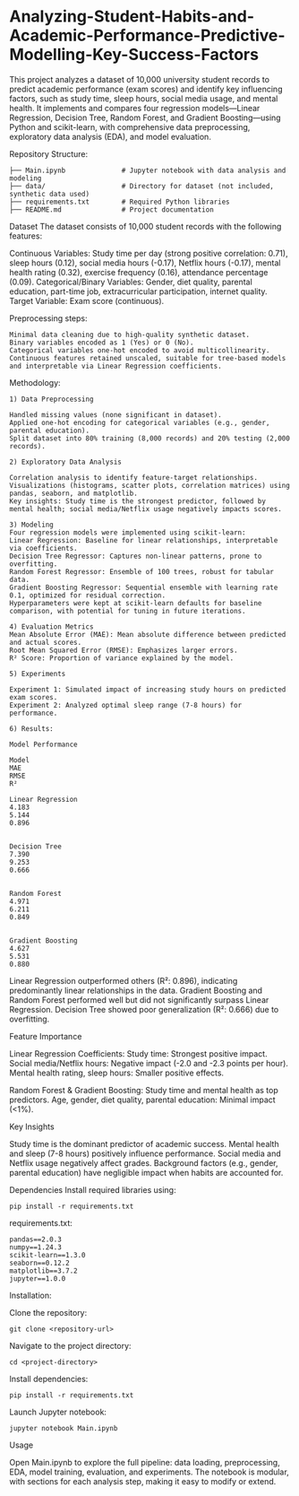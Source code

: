 # Analyzing-Student-Habits-and-Academic-Performance-Predictive-Modelling-Key-Success-Factors
This project analyzes a dataset of 10,000 university student records to predict academic performance (exam scores) and identify key influencing factors, such as study time, sleep hours, social media usage, and mental health. It implements and compares four regression models—Linear Regression, Decision Tree, Random Forest, and Gradient Boosting—using Python and scikit-learn, with comprehensive data preprocessing, exploratory data analysis (EDA), and model evaluation.

Repository Structure:
```
├── Main.ipynb              # Jupyter notebook with data analysis and modeling
├── data/                   # Directory for dataset (not included, synthetic data used)
├── requirements.txt        # Required Python libraries
├── README.md               # Project documentation

```

Dataset
The dataset consists of 10,000 student records with the following features:

Continuous Variables: Study time per day (strong positive correlation: 0.71), sleep hours (0.12), social media hours (-0.17), Netflix hours (-0.17), mental health rating (0.32), exercise frequency (0.16), attendance percentage (0.09).
Categorical/Binary Variables: Gender, diet quality, parental education, part-time job, extracurricular participation, internet quality.
Target Variable: Exam score (continuous).

Preprocessing steps:
```
Minimal data cleaning due to high-quality synthetic dataset.
Binary variables encoded as 1 (Yes) or 0 (No).
Categorical variables one-hot encoded to avoid multicollinearity.
Continuous features retained unscaled, suitable for tree-based models and interpretable via Linear Regression coefficients.
```
Methodology:
```
1) Data Preprocessing

Handled missing values (none significant in dataset).
Applied one-hot encoding for categorical variables (e.g., gender, parental education).
Split dataset into 80% training (8,000 records) and 20% testing (2,000 records).
```
```
2) Exploratory Data Analysis

Correlation analysis to identify feature-target relationships.
Visualizations (histograms, scatter plots, correlation matrices) using pandas, seaborn, and matplotlib.
Key insights: Study time is the strongest predictor, followed by mental health; social media/Netflix usage negatively impacts scores.
```
```
3) Modeling
Four regression models were implemented using scikit-learn:
Linear Regression: Baseline for linear relationships, interpretable via coefficients.
Decision Tree Regressor: Captures non-linear patterns, prone to overfitting.
Random Forest Regressor: Ensemble of 100 trees, robust for tabular data.
Gradient Boosting Regressor: Sequential ensemble with learning rate 0.1, optimized for residual correction.
Hyperparameters were kept at scikit-learn defaults for baseline comparison, with potential for tuning in future iterations.
```
```
4) Evaluation Metrics
Mean Absolute Error (MAE): Mean absolute difference between predicted and actual scores.
Root Mean Squared Error (RMSE): Emphasizes larger errors.
R² Score: Proportion of variance explained by the model.
```
```
5) Experiments

Experiment 1: Simulated impact of increasing study hours on predicted exam scores.
Experiment 2: Analyzed optimal sleep range (7-8 hours) for performance.
```
```
6) Results:

Model Performance

Model
MAE
RMSE
R²

Linear Regression
4.183
5.144
0.896


Decision Tree
7.390
9.253
0.666


Random Forest
4.971
6.211
0.849


Gradient Boosting
4.627
5.531
0.880

```

Linear Regression outperformed others (R²: 0.896), indicating predominantly linear relationships in the data.
Gradient Boosting and Random Forest performed well but did not significantly surpass Linear Regression.
Decision Tree showed poor generalization (R²: 0.666) due to overfitting.

Feature Importance

Linear Regression Coefficients:
Study time: Strongest positive impact.
Social media/Netflix hours: Negative impact (-2.0 and -2.3 points per hour).
Mental health rating, sleep hours: Smaller positive effects.


Random Forest & Gradient Boosting:
Study time and mental health as top predictors.
Age, gender, diet quality, parental education: Minimal impact (<1%).



Key Insights

Study time is the dominant predictor of academic success.
Mental health and sleep (7-8 hours) positively influence performance.
Social media and Netflix usage negatively affect grades.
Background factors (e.g., gender, parental education) have negligible impact when habits are accounted for.

Dependencies
Install required libraries using:
```
pip install -r requirements.txt
```
requirements.txt:
```
pandas==2.0.3
numpy==1.24.3
scikit-learn==1.3.0
seaborn==0.12.2
matplotlib==3.7.2
jupyter==1.0.0
```

Installation:

Clone the repository:
```
git clone <repository-url>
```


Navigate to the project directory:
```
cd <project-directory>
```

Install dependencies:
```
pip install -r requirements.txt
```

Launch Jupyter notebook:
```
jupyter notebook Main.ipynb
```


Usage

Open Main.ipynb to explore the full pipeline: data loading, preprocessing, EDA, model training, evaluation, and experiments.
The notebook is modular, with sections for each analysis step, making it easy to modify or extend.


